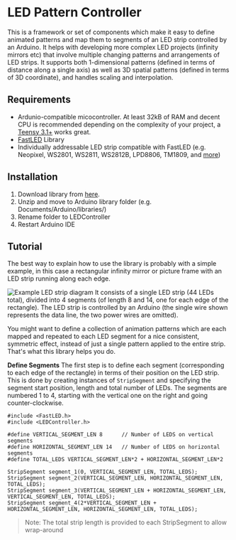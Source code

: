 # LED Pattern Controller
This is a framework or set of components which make it easy to define animated patterns and map them to segments of an LED strip controlled by an Arduino. It helps with developing more complex LED projects (infinity mirrors etc) that involve multiple changing patterns and arrangements of LED strips. It supports both 1-dimensional patterns (defined in terms of distance along a single axis) as well as 3D spatial patterns (defined in terms of 3D coordinate), and handles scaling and interpolation. 

## Requirements

 - Ardunio-compatible micocontroller. At least 32kB of RAM and decent CPU is recommended depending on the complexity of your project, a [Teensy 3.1+](https://www.pjrc.com/teensy/index.html) works great.
 - [FastLED](http://fastled.io/) Library
 - Individually addressable LED strip compatible with FastLED (e.g. Neopixel, WS2801, WS2811, WS2812B, LPD8806, TM1809, and [more](https://github.com/FastLED/FastLED/wiki/Chipset-reference))

## Installation

 1. Download library from [here](https://github.com/Finndersen/LEDController/archive/master.zip).
 2. Unzip and move to Arduino library folder (e.g. Documents/Arduino/libraries/)
 3. Rename folder to LEDController
 4. Restart Arduino IDE

## Tutorial
The best way to explain how to use the library is probably with a simple example, in this case a rectangular infinity mirror or picture frame with an LED strip running along each edge. 

![Example LED strip diagram](https://i.imgur.com/1QFJoiz.png)
It consists of a single LED strip (44 LEDs total), divided into 4 segments (of length 8 and 14, one for each edge of the rectangle). The LED strip is controlled by an Arduino (the single wire shown represents the data line, the two power wires are omitted).

You might want to define a collection of animation patterns which are each mapped and repeated to each LED segment for a nice consistent, symmetric effect, instead of just a single pattern applied to the entire strip. That's what this library helps you do.

**Define Segments**
The first step is to define each segment (corresponding to each edge of the rectangle) in terms of their position on the LED strip. This is done by creating instances of `StripSegment` and specifying the segment start position, length and total number of LEDs. The segments are numbered 1 to 4, starting with the vertical one on the right and going counter-clockwise. 

    #include <FastLED.h>
    #include <LEDController.h>
    
    #define VERTICAL_SEGMENT_LEN 8      // Number of LEDS on vertical segments
    #define HORIZONTAL_SEGMENT_LEN 14   // Number of LEDS on horizontal segments
    #define TOTAL_LEDS VERTICAL_SEGMENT_LEN*2 + HORIZONTAL_SEGMENT_LEN*2
    
    StripSegment segment_1(0, VERTICAL_SEGMENT_LEN, TOTAL_LEDS);
    StripSegment segment_2(VERTICAL_SEGMENT_LEN, HORIZONTAL_SEGMENT_LEN, TOTAL_LEDS);
    StripSegment segment_3(VERTICAL_SEGMENT_LEN + HORIZONTAL_SEGMENT_LEN, VERTICAL_SEGMENT_LEN, TOTAL_LEDS);
    StripSegment segment_4(2*VERTICAL_SEGMENT_LEN + HORIZONTAL_SEGMENT_LEN, HORIZONTAL_SEGMENT_LEN, TOTAL_LEDS);

> Note: The total strip length is provided to each StripSegment to allow wrap-around 

<!--stackedit_data:
eyJoaXN0b3J5IjpbLTc1MzQzNDM1NiwtMTA4MzEwOTU2MiwtMT
Y0MjA2NzMyNiwxNzg1MDIxNDExLC04MjA2MDU4NzMsMjEyMTEw
NTQ0MSwtOTY1ODA0MDI3LDU3NTYzNTg2NiwtMTYyMjAzODU5MS
wzOTAwNzg5Ml19
-->